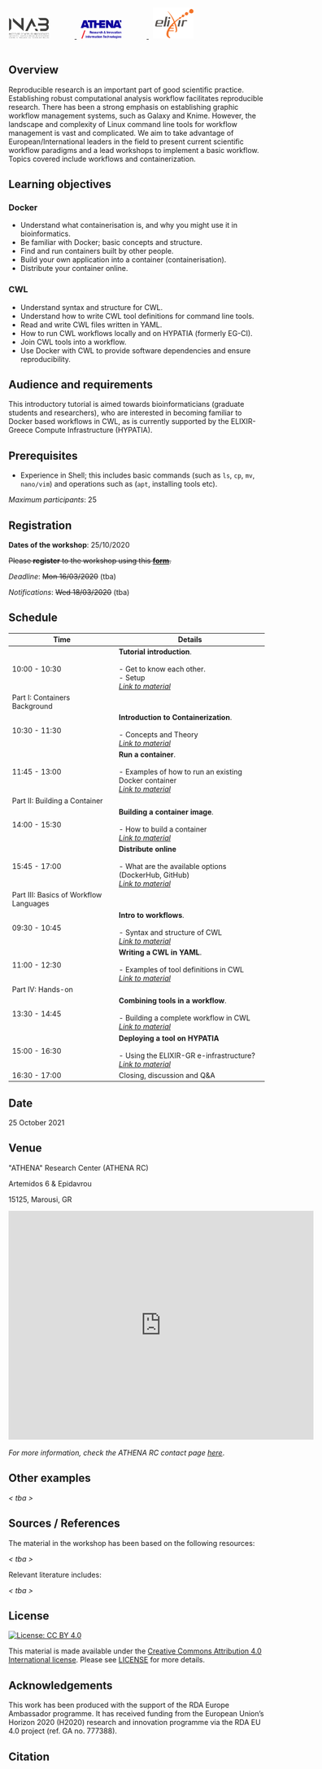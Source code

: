 <div class="sponsor-logos">
  <a href="http://inab.certh.gr/" title="INAB-CERTH">
    <img style="margin-right:50px" alt="INAB-CERTH" src="static/images/inab.jpg" width="80"/>
  </a>
  &nbsp;
  <a href="https://www.athena-innovation.gr/en/home" title="ATHENA RC">
    <img style="margin-right:50px" alt="ATHENA-RC" src="static/images/ARC-logo.png" width="80"/>
  </a>
  &nbsp;
  <a href="https://www.elixir-europe.org/" title="ELIXIR">
    <img style="margin-right:50px" alt="ELIXIR" src="static/images/ELIXIR-logo.png" width="80"/>
  </a>
</div>

<br />

## Overview

Reproducible research is an important part of good scientific practice. Establishing robust computational analysis workflow facilitates reproducible research. There has been a strong emphasis on establishing graphic workflow management systems, such as Galaxy and Knime. However, the landscape and complexity of Linux command line tools for workflow management is vast and complicated. We aim to take advantage of European/International leaders in the field to present current scientific workflow paradigms and a lead workshops to implement a basic workflow. Topics covered include workflows and containerization.

## Learning objectives

### Docker
- Understand what containerisation is, and why you might use it in bioinformatics.
- Be familiar with Docker; basic concepts and structure.
- Find and run containers built by other people.
- Build your own application into a container (containerisation).
- Distribute your container online.

### CWL
- Understand syntax and structure for CWL.
- Understand how to write CWL tool definitions for command line tools.
- Read and write CWL files written in YAML.
- How to run CWL workflows locally and on HYPATIA (formerly EG-CI).
- Join CWL tools into a workflow.
- Use Docker with CWL to provide software dependencies and ensure reproducibility.

## Audience and requirements

This introductory tutorial is aimed towards bioinformaticians (graduate students and researchers), who are interested in becoming familiar to Docker based workflows in CWL, as is currently supported by the ΕLIXIR-Greece Compute Infrastructure (HYPATIA).

## Prerequisites

- Experience in Shell; this includes basic commands (such as `ls`, `cp`, `mv`, `nano/vim`) and operations such as (`apt`, installing tools etc).

_Maximum participants_: 25

## Registration

**Dates of the workshop**: 25/10/2020

~~Please **register** to the workshop using this [**form**](https://forms.gle/br9JQ1iqbkYmgFQD6).~~

_Deadline_: ~~Mon 16/03/2020~~ (tba)

_Notifications_: ~~Wed 18/03/2020~~ (tba)


## Schedule

| Time  |  Details |
|--------|----------|
| 10:00 - 10:30	| **Tutorial introduction**. <br /> <br /> - Get to know each other. <br /> - Setup <br /> [_Link to material_](episodes/setup.md) |
| Part I: Containers Background | |
| 10:30 - 11:30	| **Introduction to Containerization**. <br /><br /> - Concepts and Theory <br /> [_Link to material_](episodes/01-intro.md)
| 11:45 - 13:00	| **Run a container**.<br /><br /> - Examples of how to run an existing Docker container <br /> [_Link to material_](episodes/02-run-container.md) |
| Part II: Building a Container | |
| 14:00 - 15:30 | **Building a container image**.<br /><br /> - How to build a container <br /> [_Link to material_](episodes/03-build-container.md) |
| 15:45 - 17:00	| **Distribute online** <br /><br /> - What are the available options (DockerHub, GitHub) <br /> [_Link to material_](episodes/04-distribution-options.md) |
| Part III: Basics of Workflow Languages | |
| 09:30 - 10:45	| **Intro to workflows**. <br /><br /> - Syntax and structure of CWL <br /> [_Link to material_](episodes/05-cwl-intro.md)
| 11:00 - 12:30	| **Writing a CWL in YAML**.<br /><br /> - Examples of tool definitions in CWL <br /> [_Link to material_](episodes/06-cwl-basic.md) |
| Part IV: Hands-on | |
| 13:30 - 14:45 | **Combining tools in a workflow**.<br /><br /> - Building a complete workflow in CWL <br /> [_Link to material_](episodes/07-cwl-workflow.md) |
| 15:00 - 16:30	| **Deploying a tool on HYPATIA** <br /><br /> - Using the ELIXIR-GR e-infrastructure? <br /> [_Link to material_](episodes/08-cwl-infrastructure.md) |
| 16:30 - 17:00	| Closing, discussion and Q&A |

## Date
25 October 2021

## Venue

"ATHENA" Research Center (ATHENA RC)

Artemidos 6 & Epidavrou

15125, Marousi, GR

<iframe src="https://www.google.com/maps/embed?pb=!1m18!1m12!1m3!1d3142.4446569594406!2d23.800417915741377!3d38.036724279712686!2m3!1f0!2f0!3f0!3m2!1i1024!2i768!4f13.1!3m3!1m2!1s0x14a198deffffffff%3A0x1ce27455f146f478!2sAthena%20Research%20%26%20Innovation%20Center%20in%20Information%20Communication%20%26%20Knowledge%20Technologies!5e0!3m2!1sen!2sgr!4v1633424484248!5m2!1sen!2sgr" width="600" height="450" style="border:0;" allowfullscreen="" loading="lazy"></iframe>




_For more information, check the ATHENA RC contact page [here](https://www.athenarc.gr/en/contact-0)_.

## Other examples

_< tba >_

## Sources / References

The material in the workshop has been based on the following resources:

_< tba >_

Relevant literature includes:

_< tba >_


## License

[![License: CC BY 4.0](https://licensebuttons.net/l/by/4.0/88x31.png)](https://creativecommons.org/licenses/by/4.0/)

This material is made available under the [Creative Commons Attribution 4.0 International license](https://creativecommons.org/licenses/by/4.0). Please see [LICENSE](LICENSE.md) for more details.

## Acknowledgements

This work has been produced with the support of the RDA Europe Ambassador programme. It  has received funding from the European Union’s Horizon 2020 (H2020) research and innovation programme via the RDA EU 4.0 project  (ref. GA no. 777388).


## Citation

_<to be added>_
